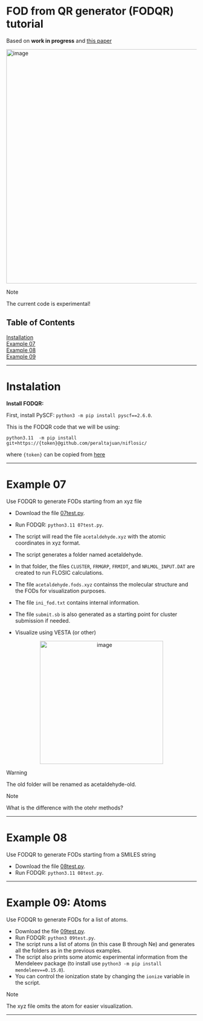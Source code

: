 # FOD from QR generator (FODQR) tutorial

Based on 
**work in progress** 
and [this paper](https://doi.org/10.1063/5.0263003) 

<img width="620" alt="image" src="https://github.com/user-attachments/assets/a0350ceb-6114-4181-9fec-f90a8e2bbaf4" />

> [!Note]
> The current code is experimental!

## Table of Contents 

[Installation](/FODQR.md#Instalation)\
[Example 07](/FODQR.md#Example-07)\
[Example 08](/FODQR.md#Example-08)\
[Example 09](/FODQR.md#Example-09)
***

# Instalation


**Install FODQR:**

First, install PySCF: `python3 -m pip install pyscf==2.6.0`.


This is the FODQR code that we will be using:

`python3.11  -m pip install  git+https://{token}@github.com/peraltajuan/niflosic/`

where `{token}` can be copied from [here](https://people.se.cmich.edu/peral1j/token.txt)


***

# Example 07

Use FODQR to generate FODs starting from an xyz file

+ Download the file [07test.py](/07test.py).
+ Run FODQR: `python3.11 07test.py`.
+ The script will read the file `acetaldehyde.xyz` with the atomic coordinates in xyz format.
+ The script generates a folder named acetaldehyde.
+ In that folder, the files `CLUSTER`, `FRMGRP`, `FRMIDT`, and `NRLMOL_INPUT.DAT` are created to run FLOSIC calculations.
+ The file `acetaldehyde.fods.xyz` containss the molecular structure and the FODs for visualization purposes.
+ The file `ini_fod.txt` contains internal information.
+ The file `submit.sb` is also generated as a starting point for cluster submission if needed.

    

+ Visualize using VESTA (or other)

<p align="center" width="100%">
<img width="326" alt="image" src="https://github.com/user-attachments/assets/1c2f1319-1e85-4af9-9a27-4557ef9ca15b" />
</p>

> [!Warning]
> The old folder will be renamed as acetaldehyde-old.

> [!Note]
> What is the difference with the otehr methods?


***


# Example 08

Use FODQR to generate FODs starting from a SMILES string

+ Download the file [08test.py](/08test.py).
+ Run FODQR: `python3.11 08test.py`.




***



# Example 09: Atoms

Use FODQR to generate FODs for a list of atoms.

+ Download the file [09test.py](/09test.py).
+ Run FODQR: `python3 09test.py`.
+ The script runs a list of atoms (in this case B through Ne) and generates all the folders as in the previous examples.
+ The script also prints some atomic experimental information from the Mendeleev package (to install use `python3 -m pip install mendeleev==0.15.0`).
+ You can control the ionization state by changing the `ionize` variable in the script.

> [!Note]
> The xyz file omits the atom for easier visualization.

***





